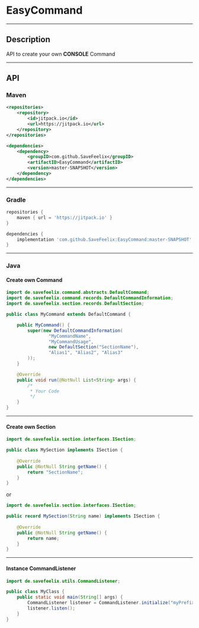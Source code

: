# EasyCommand
<hr />

## Description
API to create your own **CONSOLE** Command
<hr />

## API
### Maven

```xml
<repositories>
    <repository>
        <id>jitpack.io</id>
        <url>https://jitpack.io</url>
    </repository>
</repositories>
```
```xml
<dependencies>
    <dependency>
        <groupID>com.github.SaveFeelix</groupID>
        <artifactID>EasyCommand</artifactID>
        <version>master-SNAPSHOT</version>
    </dependency>
</dependencies>
```
<hr />

### Gradle
```groovy
repositories {
    maven { url = 'https://jitpack.io' }
}
```
```groovy
dependencies {
    implementation 'com.github.SaveFeelix:EasyCommand:master-SNAPSHOT'
}
```
<hr />

### Java

#### Create own Command

```java
import de.savefeelix.command.abstracts.DefaultCommand;
import de.savefeelix.command.records.DefaultCommandInformation;
import de.savefeelix.section.records.DefaultSection;

public class MyCommand extends DefaultCommand {

    public MyCommand() {
        super(new DefaultCommandInformation(
                "MyCommandName", 
                "MyCommandUsage", 
                new DefaultSection("SectionName"),
                "Alias1", "Alias2", "Alias3"
        ));
    }

    @Override
    public void run(@NotNull List<String> args) {
        /*
         * Your Code
         */
    }
}
```
<hr />

#### Create own Section

```java
import de.savefeelix.section.interfaces.ISection;

public class MySection implements ISection {
    
    @Override
    public @NotNull String getName() {
        return "SectionName";
    }
}
```
or <br />
```java
import de.savefeelix.section.interfaces.ISection;

public record MySection(String name) implements ISection {
    
    @Override
    public @NotNull String getName() {
        return name;
    }
}

```
<hr />

#### Instance CommandListener
```java
import de.savefeelix.utils.CommandListener;

public class MyClass {
    public static void main(String[] args) {
        CommandListener listener = CommandListener.initialize("myPrefix");
        listener.listen();
    }
}
```